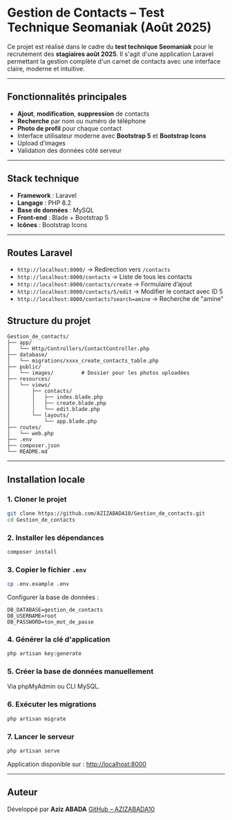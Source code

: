 # Gestion de Contacts – Test Technique Seomaniak (Août 2025)

Ce projet est réalisé dans le cadre du **test technique Seomaniak** pour le recrutement des **stagiaires août 2025**. Il s'agit d'une application Laravel permettant la gestion complète d'un carnet de contacts avec une interface claire, moderne et intuitive.

---

##  Fonctionnalités principales

-  **Ajout**, **modification**, **suppression** de contacts
-  **Recherche** par nom ou numéro de téléphone
-  **Photo de profil** pour chaque contact
-  Interface utilisateur moderne avec **Bootstrap 5** et **Bootstrap Icons**
-  Upload d’images 
-  Validation des données côté serveur

---

##  Stack technique

- **Framework** : Laravel 
- **Langage** : PHP 8.2
- **Base de données** : MySQL
- **Front-end** : Blade + Bootstrap 5
- **Icônes** : Bootstrap Icons 

---

## Routes Laravel

*  `http://localhost:8000/` → Redirection vers `/contacts`
*  `http://localhost:8000/contacts` → Liste de tous les contacts
*  `http://localhost:8000/contacts/create` → Formulaire d’ajout
*  `http://localhost:8000/contacts/5/edit` → Modifier le contact avec ID 5
*  `http://localhost:8000/contacts?search=amine` → Recherche de "amine"

##  Structure du projet

```
Gestion_de_contacts/
├── app/
│   └── Http/Controllers/ContactController.php
├── database/
│   └── migrations/xxxx_create_contacts_table.php
├── public/
│   └── images/         # Dossier pour les photos uploadées
├── resources/
│   └── views/
│       ├── contacts/
│       │   ├── index.blade.php
│       │   ├── create.blade.php
│       │   └── edit.blade.php
│       └── layouts/
│           └── app.blade.php
├── routes/
│   └── web.php
├── .env
├── composer.json
└── README.md
```

---

##  Installation locale

### 1. Cloner le projet

```bash
git clone https://github.com/AZIZABADA10/Gestion_de_contacts.git
cd Gestion_de_contacts
```

### 2. Installer les dépendances

```bash
composer install
```

### 3. Copier le fichier `.env`

```bash
cp .env.example .env
```

Configurer la base de données :

```env
DB_DATABASE=gestion_de_contacts
DB_USERNAME=root
DB_PASSWORD=ton_mot_de_passe
```

### 4. Générer la clé d'application

```bash
php artisan key:generate
```

### 5. Créer la base de données manuellement

Via phpMyAdmin ou CLI MySQL.

### 6. Exécuter les migrations

```bash
php artisan migrate
```

### 7. Lancer le serveur

```bash
php artisan serve
```
 Application disponible sur : [http://localhost:8000](http://localhost:8000)

---
##  Auteur

Développé par **Aziz ABADA**
[GitHub – AZIZABADA10](https://github.com/AZIZABADA10)

